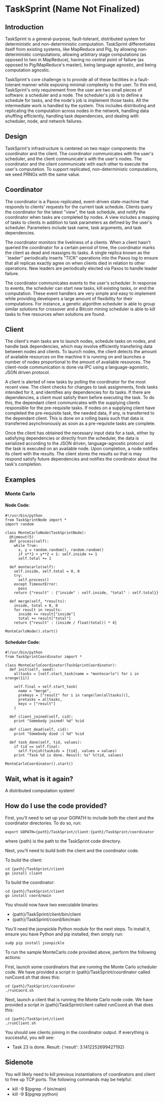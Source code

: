 TaskSprint (Name Not Finalized) 
==========

Introduction
--------------
TaskSprint is a general-purpose, fault-tolerant,
distributed system for deterministic and non-deterministic computation.
TaskSprint differentiates itself from existing systems, like MapReduce and Pig,
by allowing non-deterministic computations, allowing arbitrary stage
computations (as opposed to two in MapReduce), having no central point of
failure (as opposed to Pig/MapReduce's master), being language agnostic, and
being computation agnostic.

TaskSprint's core challenge is to provide all of these facilities in a
fault-tolerant manner while exposing minimal complexity to the user. To this
end, TaskSprint's only requirement from the user are two small pieces of
software: a scheduler and a node. The scheduler's job is to define a schedule
for tasks, and the node's job is implement those tasks. All the intermediate
  work is handled by the system. This includes distributing and replicating the
  computation across nodes in the network, handling data shuffling efficiently,
  handling task dependencies, and dealing with scheduler, node, and network
  failures.

Design
----------------
TaskSprint's infrastructure is centered on two major components: the coordinator
and the client. The coordinator communicates with the user's scheduler, and the
client communicate's with the user's nodes. The coordinator and the client
communicate with each other to execute the user's computation. To support
replicated, non-deterministic computations, we seed PRNGs with the same value.

Coordinator
--------------
The coordinator is a Paxos-replicated, event-driven state-machine that responds
to clients' requests for the current task schedule. Clients query the
coordinator for the latest "view", the task schedule, and notify the
coordinator when tasks are completed by nodes. A view includes a mapping of
tasks to clients in addition to task parameters as defined by the user's
scheduler. Parameters include task name, task arguments, and task dependencies. 

The coordinator monitors the liveliness of a clients. When a client hasn't
queried the coordinator for a certain period of time, the coordinator marks the
client as dead and reassigns its tasks. A single replica known as the ``leader''
periodically inserts "TICK" operations into the Paxos log to ensure that all
replicas exactly agree on when clients died in relation to other operations. New
leaders are periodically elected via Paxos to handle leader failure.

The coordinator communicates events to the user's scheduler. In response to
events, the scheduler can start new tasks, kill existing tasks, or end the
computation. These event handlers are very simple and easy to implement while
providing developers a large amount of flexibility for their computations. For
instance, a genetic algorithm scheduler is able to group similar solutions for
crossover and a Bitcoin mining scheduler is able to kill tasks to free resources
when solutions are found.

Client
--------------
The client's main tasks are to launch nodes, schedule tasks on nodes, and handle
task dependencies, which may involve efficiently transfering data between nodes
and clients. To launch nodes, the client detects the amount of available
resources on the machine it is running on and launches a number of nodes
proportional to the amount of available resources. The client-node communication
is done via IPC using a language-agonistic, JSON driven protocol.

A client is alerted of new tasks by polling the coordinator for the most recent
view. The client checks for changes to task assignments, finds tasks intended
for it, and identifies any dependencies for its tasks. If there are
  dependencies, a client must satisfy them before executing the task. To do
  this, the dependant client communicates with the supplying clients responsible
  for the pre-requisite tasks. If nodes on a supplying client have completed the
    pre-requisite task, the needed data, if any, is transferred to the dependant
    client. This is done on a rolling basis such that data is transferred
    asynchronously as soon as a pre-requisite tasks are complete.

Once the client has obtained the necessary input data for a task, either by
satisfying dependencies or directly from the scheduler, the data is serialized
according to the JSON driven, language-agnostic protocol and the task is
executed on an available node. Upon completion, a node notifies its client with
the results. The client stores the results so that is may respond satisfy future
dependencies and notifies the coordinator about the task's completion.

Examples
--------------

### Monte Carlo

#### Node Code:
    #!/usr/bin/python
    from TaskSprintNode import *
    import random

    class MonteCarloNode(TaskSprintNode):
      @timeout(5)
      def process(self):
        while True:
          x, y = random.random(), random.random()
          if x**2 + y**2 < 1: self.inside += 1
          self.total += 1

      def montecarlo(self):
        self.inside, self.total = 0, 0
        try:
          self.process()
        except TimeoutError:
          pass
        return {"result" : {"inside" : self.inside, "total" : self.total}}

      def merge(self, *results):
        inside, total = 0, 0
        for result in results:
          inside += result["inside"]
          total += result["total"]
        return {"result" : (inside / float(total)) * 4}

    MonteCarloNode().start()

#### Scheduler Code:
    #!/usr/bin/python
    from TaskSprintCoordinator import *

    class MonteCarloCoordinator(TaskSprintCoordinator):
      def init(self, seed):
        alltasks = [self.start_task(name = "montecarlo") for i in xrange(11)]

        self.final = self.start_task(
          name = "merge",
          prekeys = ["result" for i in range(len(alltasks))],
          pretasks = alltasks,
          keys = ["result"]
        )

      def client_joined(self, cid):
        print "Somebody joined! %d" %cid

      def client_dead(self, cid):
        print "Somebody died :( %d" %cid

      def task_done(self, tid, values):
        if tid == self.final:
          self.finish(taskids = [tid], values = values)
        print "Task %d is done. Result: %s" %(tid, values)

    MonteCarloCoordinator().start()

Wait, what is it again?
------------------
A distributed computation system!

How do I use the code provided?
------------------
First, you'll need to set up your GOPATH to include both the client and the
coordinator directories. To do so, run:

    export GOPATH={path}/TaskSprint/client:{path}/TaskSprint/coordinator

where {path} is the path to the TaskSprint code directory.

Next, you'll need to build both the client and the coordinator code. 

To build the client:
    
    cd {path}/TaskSprint/client
    go install client

To build the coordinator:
    
    cd {path}/TaskSprint/client
    go install coord/main

You should now have two executable binaries: 

  * {path}/TaskSprint/client/bin/client
  * {path}/TaskSprint/coord/bin/main

You'll need the jsonpickle Python module for the next steps. To install it,
ensure you have Python and pip installed, then simply run:
    
    sudp pip install jsonpickle

To run the sample MonteCarlo code provided above, perform the following actions:

First, launch some coordinators that are running the Monte Carlo scheduler
code. We have provided a script in {path}/TaskSprint/coordinator called
runCoord.sh that does this:
    
    cd {path}/TaskSprint/coordinator
    ./runCoord.sh

Next, launch a client that is running the Monte Carlo node code. We have
provided a script in {path}/TaskSprint/client called runCoord.sh that does this:
    
    cd {path}/TaskSprint/client
    ./runClient.sh

You should see clients joining in the coordinator output. If everything is
successful, you will see:

* Task 23 is done. Result: {'result': 3.1412252699427192}

Sidenote
--------------------
You will likely need to kill previous instantiations of coordinators and client
to free up TCP ports. The following commands may be helpful:

* kill -9 $(pgrep -f bin/main)
* kill -9 $(pgrep python)
